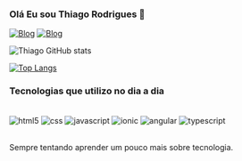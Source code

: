
### Olá Eu sou Thiago Rodrigues 🤚

[![Blog](https://img.shields.io/badge/LinkedIn-0077B5?style=for-the-badge&logo=linkedin&logoColor=white)](https://www.linkedin.com/in/thiag0rodrigues/)
[![Blog](https://img.shields.io/badge/Instagram-E4405F?style=for-the-badge&logo=instagram&logoColor=white)](https://www.instagram.com/thiag0ferreira/)

![Thiago GitHub stats](https://github-readme-stats-sigma-five.vercel.app/api?username=thiag0ferreira&show_icons=true&theme=dracula)

[![Top Langs](https://github-readme-stats-sigma-five.vercel.app/api/top-langs/?username=thiag0ferreira&layout=compact&theme=dracula)](https://github.com/thiag0ferreira/github-readme-stats)

### Tecnologias que utilizo no dia a dia

<div style = "display: inline_block"><br/>
    <img align="center" alt="html5" src="https://img.shields.io/badge/HTML5-E34F26?style=for-the-badge&logo=html5&logoColor=white"/>
    <img align="center" alt="css" src="https://img.shields.io/badge/CSS-239120?&style=for-the-badge&logo=css3&logoColor=white"/>
    <img align="center" alt="javascript" src="https://img.shields.io/badge/JavaScript-323330?style=for-the-badge&logo=javascript&logoColor=F7DF1E"/>
    <img align="center" alt="ionic" src="https://img.shields.io/badge/Ionic-3880FF?style=for-the-badge&logo=ionic&logoColor=white"/>
    <img align="center" alt="angular" src="https://img.shields.io/badge/Angular-DD0031?style=for-the-badge&logo=angular&logoColor=white"/>
    <img align="center" alt="typescript" src="https://img.shields.io/badge/TypeScript-007ACC?style=for-the-badge&logo=typescript&logoColor=white"/>
    

</div><br/>

Sempre tentando aprender um pouco mais sobre tecnologia.


